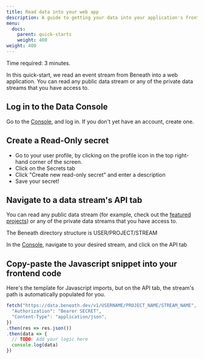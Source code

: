 ```yaml
---
title: Read data into your web app
description: A guide to getting your data into your application's frontend
menu:
  docs:
    parent: quick-starts
    weight: 400
weight: 400
---
```


Time required: 3 minutes.

In this quick-start, we read an event stream from Beneath into a web application. You can read any public data stream or any of the private data streams that you have access to.

## Log in to the Data Console
Go to the [Console](https://beneath.dev/?noredirect=1), and log in. If you don't yet have an account, create one.

## Create a Read-Only secret

- Go to your user profile, by clicking on the profile icon in the top right-hand corner of the screen.
- Click on the Secrets tab
- Click "Create new read-only secret" and enter a description
- Save your secret!

## Navigate to a data stream's API tab

You can read any public data stream (for example, check out the [featured projects](https://beneath.dev/?noredirect=1)) or any of the private data streams that you have access to. 

The Beneath directory structure is USER/PROJECT/STREAM

In the [Console](https://beneath.dev/?noredirect=1), navigate to your desired stream, and click on the API tab

## Copy-paste the Javascript snippet into your frontend code

Here's the template for Javascript imports, but on the API tab, the stream's path is automatically populated for you.

```javascript
fetch("https://data.beneath.dev/v1/USERNAME/PROJECT_NAME/STREAM_NAME", {
  "Authorization": "Bearer SECRET",
  "Content-Type": "application/json",
})
.then(res => res.json())
.then(data => {
  // TODO: Add your logic here
  console.log(data)
})
```
